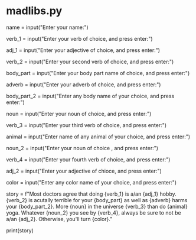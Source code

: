 # madlibs.py

name = input("Enter your name:")

verb_1 = input("Enter your verb of choice, and press enter:")

adj_1 = input("Enter your adjective of choice, and press enter:")

verb_2 = input("Enter your second verb of choice, and press enter:")

body_part = input("Enter your body part name of choice, and press enter:")

adverb = input("Enter your adverb of choice, and press enter:")

body_part_2 = input("Enter any body name of your choice, and press enter:")

noun = input("Enter your noun of choice, and press enter:")

verb_3 = input("Enter your third verb of choice, and press enter:")

animal = input("Enter name of any animal of your choice, and press enter:")

noun_2 = input("Enter your noun of choice , and press enter:") 

verb_4 = input("Enter your fourth verb of choice, and press enter:")

adj_2 = input("Enter your adjective of chioce, and press enter:")

color = input("Enter any color name of your choice, and press enter:")

story = f"Most doctors agree that doing {verb_1} is a/an {adj_1} hobby. {verb_2} is acutally terrible for your {body_part} as well as {adverb} harms your {body_part_2}. More {noun} in the universe {verb_3} than do {animal} yoga. Whatever {noun_2} you see by {verb_4}, always be sure to not be a/an {adj_2}. Otherwise, you'll turn {color}."

print(story)
